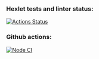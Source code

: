### Hexlet tests and linter status:
[![Actions Status](https://github.com/temasemyonov678gh/backend-project-4/workflows/hexlet-check/badge.svg)](https://github.com/temasemyonov678gh/backend-project-4/actions)
### Github actions:
[![Node CI](https://github.com/temasemyonov678gh/backend-project-4/actions/workflows/ci.yml/badge.svg)](https://github.com/temasemyonov678gh/backend-project-4/actions/workflows/ci.yml)
